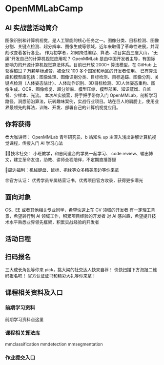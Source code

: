# OpenMMLabCamp
## AI 实战营活动简介
图像识别和计算机视觉，是人工智能的核心任务之一。图像分类、目标检测、图像分割、关键点检测、超分辨率、图像生成等领域，近年来取得了革命性进展，并深刻改变着各行各业。
作为初学者，如何跨过编程、算法、项目实战三座大山，“无痛”开发自己的计算机视觉应用呢？
OpenMMLab 是由中国开发者主导，有国际影响力的开源计算机视觉算法体系。目前已开放 2000+ 算法模型，在 GitHub 上获得超过 7 万颗星标点赞，被全球 100 多个国家和地区的开发者使用。
已有算法库和模型库包括：图像处理、图像识别分类、目标检测、目标追踪、图像分割、关键点检测（人体姿态估计）、人体动作识别、3D目标检测、3D人体姿态重构、图像生成、OCR、图像修复、超分辨率、模型压缩、模型部署、知识蒸馏、自监督、少样本、光流。
本次AI实战营，将手把手带你入门 OpenMMLab，剖析学习路径，洞悉前沿算法，玩转趣味案例，实战行业项目。站在巨人的肩膀上，使用业界最领先的算法，训练、开发、部署自己的计算机视觉应用。

## 你将获得
😎大咖讲师： OpenMMLab 青年研究员、b 站知名 up 主深入浅出讲解计算机视觉课程，传授入门 AI 学习心法

👨‍🎓技术社交： 小班教学，和志同道合的学员一起学习、 code review、输出博文，建立革命友谊，助教、讲师全程陪伴，不定期直播答疑

🛒周边福利：机械键盘、鼠标、抱枕等众多精美周边等你来拿

🉑官方认证： 优秀学员专属结营证书，优秀项目官方收录，获得更多曝光

## 面向对象
CS、EE 或者其他相关专业同学，希望快速上车 CV 领域的开发者
有一定理工背景，希望转行到 AI 领域工作，积累项目经验的开发者
对 AI 感兴趣，希望提升技术水平熟悉业界领先框架，积累实战经验的开发者
## 活动日程


## 扫码报名
三大成长角色等你来 pick，挑大梁的社交达人快来自荐！
快快扫描下方海报二维码报名吧！
官方认证证书和精彩大礼等你来拿！


## 课程相关资料及入口
### 前期学习资料
前期学习资料点这里

### 课程相关算法库
mmclassification
mmdetection
mmsegmentation

### 作业提交入口

